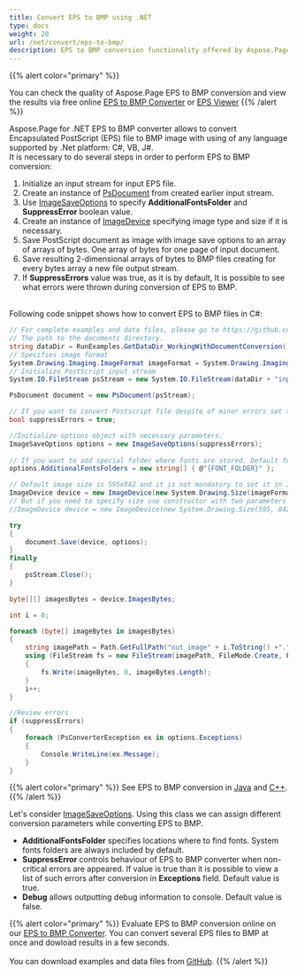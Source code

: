 ```yaml
---
title: Convert EPS to BMP using .NET
type: docs
weight: 20
url: /net/convert/eps-to-bmp/
description: EPS to BMP conversion functionality offered by Aspose.Page API solution for .NET is explained and illustrated with the code snippets here.
---
```


{{% alert color="primary" %}} 

You can check the quality of Aspose.Page EPS to BMP conversion and view the results via free online <a nofollow href="https://products.aspose.app/page/conversion/eps-to-bmp">EPS to BMP Converter</a>
or <a nofollow href="https://products.aspose.app/page/viewer/eps">EPS Viewer</a> {{% /alert %}}

Aspose.Page for .NET EPS to BMP converter allows to convert Encapsulated PostScript (EPS) file to BMP image with using of any language supported by .Net platform: C#, VB, J#.
<br>It is necessary to do several steps in order to perform EPS to BMP conversion:
1. Initialize an input stream for input EPS file.
2. Create an instance of [PsDocument](https://apireference.aspose.com/page/net/aspose.page.eps/psdocument) from created earlier input stream.
4. Use [ImageSaveOptions](https://apireference.aspose.com/page/net/aspose.page.eps.device/imagesaveoptions) to specify **AdditionalFontsFolder** and **SuppressError** boolean value.
5. Create an instance of [ImageDevice](https://apireference.aspose.com/page/net/aspose.page.eps.device/imagedevice) specifying image type and size if it is necessary.
6. Save PostScript document as image with image save options to an array of arrays of bytes. One array of bytes for one page of input document.
7. Save resulting 2-dimensional arrays of bytes to BMP files creating for every bytes array a new file output stream.
8. If **SuppressErrors** value was true, as it is by default, It is possible to see what errors were thrown during conversion of EPS to BMP.

<br>Following code snippet shows how to convert EPS to BMP files in C#:
<br>
```C#
// For complete examples and data files, please go to https://github.com/aspose-page/Aspose.Page-for-.NET
// The path to the documents directory.
string dataDir = RunExamples.GetDataDir_WorkingWithDocumentConversion();
// Specifies image format
System.Drawing.Imaging.ImageFormat imageFormat = System.Drawing.Imaging.ImageFormat.Bmp;
// Initialize PostScript input stream
System.IO.FileStream psStream = new System.IO.FileStream(dataDir + "inputForImage.eps", System.IO.FileMode.Open, System.IO.FileAccess.Read);

PsDocument document = new PsDocument(psStream);

// If you want to convert Postscript file despite of minor errors set this flag
bool suppressErrors = true;

//Initialize options object with necessary parameters.
ImageSaveOptions options = new ImageSaveOptions(suppressErrors);
            
// If you want to add special folder where fonts are stored. Default fonts folder in OS is always included.
options.AdditionalFontsFolders = new string[] { @"{FONT_FOLDER}" };

// Default image size is 595x842 and it is not mandatory to set it in ImageDevice
ImageDevice device = new ImageDevice(new System.Drawing.Size(imageFormat);
// But if you need to specify size use constructor with two parameters
//ImageDevice device = new ImageDevice(new System.Drawing.Size(595, 842), imageFormat);

try
{
    document.Save(device, options);
}
finally
{
    psStream.Close();
}

byte[][] imagesBytes = device.ImagesBytes;

int i = 0;

foreach (byte[] imageBytes in imagesBytes)
{
    string imagePath = Path.GetFullPath("out_image" + i.ToString() +"." + imageFormat.ToString().ToLower());
    using (FileStream fs = new FileStream(imagePath, FileMode.Create, FileAccess.Write))
    {
        fs.Write(imageBytes, 0, imageBytes.Length);
    }
    i++;
}

//Review errors
if (suppressErrors)
{
    foreach (PsConverterException ex in options.Exceptions)
    {
        Console.WriteLine(ex.Message);
    }
}
```
{{% alert color="primary" %}}
See EPS to BMP conversion in [Java](/page/java/convert/eps-to-bmp/) and [C++](/page/cpp/convert/eps-to-bmp/).
{{% /alert %}}

Let's consider [ImageSaveOptions](https://apireference.aspose.com/page/net/aspose.page.eps.device/imagesaveoptions). Using this class we can assign different conversion parameters while converting EPS to BMP.
<br>
- **AdditionalFontsFolder** specifies locations where to find fonts. System fonts folders are always included by default.
- **SuppressError** controls behaviour of EPS to BMP converter when non-critical errors are appeared. If value is true than it is possible to view a list of such errors after conversion in **Exceptions** field. Default value is true.
- **Debug** allows outputting debug information to console. Default value is false.

{{% alert color="primary" %}}
Evaluate EPS to BMP conversion online on our <a nofollow href="https://products.aspose.app/page/conversion/eps-to-bmp">EPS to BMP Converter</a>. You can convert several EPS files to BMP at once and dowload results in a few seconds.
<br>
<br>
You can download examples and data files from [GitHub](https://github.com/aspose-page/Aspose.Page-for-.NET). {{% /alert %}} 